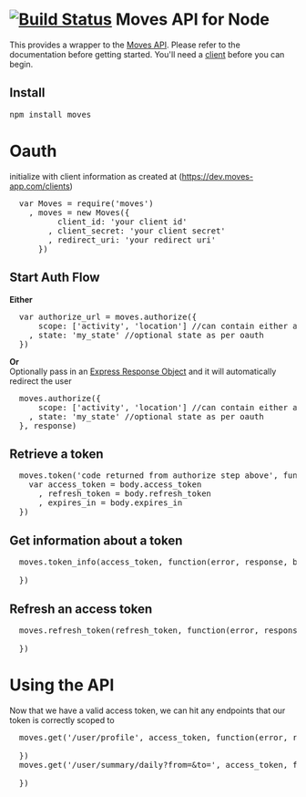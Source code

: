 [![Build Status](https://secure.travis-ci.org/tyke/node-moves.png)](http://travis-ci.org/tyke/node-moves)
Moves API for Node
==========
This provides a wrapper to the [Moves API](https://dev.moves-app.com/docs/api). Please refer to the documentation before getting started. You'll need a [client](https://dev.moves-app.com/clients) before you can begin.

Install
-------
<pre>
npm install moves
</pre>

Oauth
=====
initialize with client information as created at (https://dev.moves-app.com/clients)
<pre>
  var Moves = require('moves')
    , moves = new Moves({
          client_id: 'your client id'
        , client_secret: 'your client secret'
        , redirect_uri: 'your redirect uri'
      })
</pre>

Start Auth Flow
---------------
**Either**
<pre>
  var authorize_url = moves.authorize({
      scope: ['activity', 'location'] //can contain either activity, location or both
    , state: 'my_state' //optional state as per oauth
  })
</pre>
  
**Or**<br />
Optionally pass in an [Express Response Object](http://expressjs.com/api.html#response) and it will automatically redirect the user
<pre>
  moves.authorize({
      scope: ['activity', 'location'] //can contain either activity, location or both
    , state: 'my_state' //optional state as per oauth
  }, response)
</pre>

Retrieve a token
----------------
<pre>
  moves.token('code returned from authorize step above', function(error, response, body) {
    var access_token = body.access_token
      , refresh_token = body.refresh_token
      , expires_in = body.expires_in
  })
</pre>
  
Get information about a token
-----------------------------
<pre>
  moves.token_info(access_token, function(error, response, body) {
    
  })
</pre>
  
Refresh an access token
-----------------------
<pre>
  moves.refresh_token(refresh_token, function(error, response, body) {
  
  })
</pre>
  
Using the API
=============
Now that we have a valid access token, we can hit any endpoints that our token is correctly scoped to
<pre>
  moves.get('/user/profile', access_token, function(error, response, body) {
  
  })
  moves.get('/user/summary/daily?from=<from>&to=<to>', access_token, function(error, response, body) {
  
  })
</pre>
